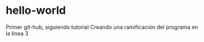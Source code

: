 # hello-world
Primer git-hub, siguiendo tutorial
Creando una ramificación del programa en la línea 3
